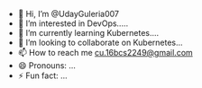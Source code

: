 - 👋 Hi, I’m @UdayGuleria007
- 👀 I’m interested in DevOps.....
- 🌱 I’m currently learning Kubernetes....
- 💞️ I’m looking to collaborate on Kubernetes...
- 📫 How to reach me cu.16bcs2249@gmail.com
- 😄 Pronouns: ...
- ⚡ Fun fact: ...

<!---
UdayGuleria007/UdayGuleria007 is a ✨ special ✨ repository because its `README.md` (this file) appears on your GitHub profile.
You can click the Preview link to take a look at your changes.
--->
